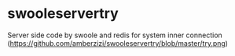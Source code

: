 # swooleservertry
Server side code by swoole and redis for system inner connection
(https://github.com/amberzizi/swooleservertry/blob/master/try.png)

